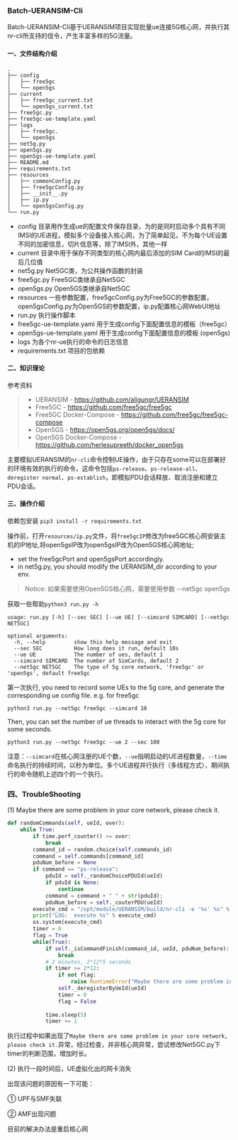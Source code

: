 ### Batch-UERANSIM-Cli

Batch-UERANSIM-Cli基于UERANSIM项目实现批量ue连接5G核心网，并执行其nr-cli所支持的信令，产生丰富多样的5G流量。

#### 一、文件结构介绍

```
.
├── config
│   ├── free5gc
│   └── open5gs
├── current
│   ├── free5gc_current.txt
│   └── open5gs_current.txt
├── free5gc.py
├── free5gc-ue-template.yaml
├── logs
│   ├── free5gc.
│   └── open5gs
├── net5g.py
├── open5gs.py
├── open5gs-ue-template.yaml
├── README.md
├── requirements.txt
├── resources
│   ├── commonConfig.py
│   ├── free5gcConfig.py
│   ├── __init__.py
│   ├── ip.py
│   └── open5gsConfig.py
└── run.py
```

- config 目录用作生成ue的配置文件保存目录，为的是同时启动多个具有不同IMSI的UE进程，模拟多个设备接入核心网，为了简单起见，不为每个UE设置不同的加密信息，切片信息等，除了IMSI外，其他一样
- current 目录中用于保存不同类型的核心网内最后添加的SIM Card的IMSI的最后几位值
- net5g.py Net5GC类，为公共操作函数的封装
- free5gc.py Free5GC类继承自Net5GC
- open5gs.py Open5GS类继承自Net5GC
- resources 一些参数配置，free5gcConfig.py为Free5GC的参数配置，open5gsConfig.py为Open5GS的参数配置，ip.py配置核心网WebUI地址
- run.py 执行操作脚本
- free5gc-ue-template.yaml 用于生成config下面配置信息的模板（free5gc）
- open5gs-ue-template.yaml 用于生成config下面配置信息的模板 (open5gs)
- logs 为各个nr-ue执行的命令的日志信息
- requirements.txt 项目的包依赖

#### 二、知识理论

参考资料

> - UERANSIM - https://github.com/aligungr/UERANSIM
> - Free5GC - https://github.com/free5gc/free5gc
> - Free5GC Docker-Compose - https://github.com/free5gc/free5gc-compose
> - Open5GS - https://open5gs.org/open5gs/docs/
> - Open5GS Docker-Compose - https://github.com/herlesupreeth/docker_open5gs

主要模拟UERANSIM的`nr-cli`命令控制UE操作，由于只存在some可以在部署好的环境有效的执行的命令，这命令包括`ps-release`、`ps-release-all`、`deregister normal`、`ps-establish`，即模拟PDU会话释放、取消注册和建立PDU会话。



#### 三、操作介绍

依赖包安装 `pip3 install -r requirements.txt`

操作前，打开`resources/ip.py`文件，将`free5gcIP`修改为free5GC核心网安装主机的IP地址,将open5gsIP改为open5gsIP改为Open5GS核心网地址;
- set the free5gcPort and open5gsPort accordingly.
- in net5g.py, you should modify the UERANSIM_dir according to your env.

> Notice: 如果需要使用Open5GS核心网，需要使用参数 --net5gc open5gs

获取一些帮助`python3 run.py -h`

```
usage: run.py [-h] [--sec SEC] [--ue UE] [--simcard SIMCARD] [--net5gc NET5GC]

optional arguments:
  -h, --help         show this help message and exit
  --sec SEC          How long does it run, default 10s
  --ue UE            The number of ues, default 1
  --simcard SIMCARD  The number of SimCards, default 2
  --net5gc NET5GC    The type of 5g core network, 'free5gc' or 'open5gs', default free5gc
```

第一次执行, you need to record some UEs to the 5g core, and generate the corresponding ue config file.
e.g. for free5gc

```
python3 run.py --net5gc free5gc --simcard 10
```

Then, you can set the number of ue threads to interact with the 5g core for some seconds.
```
python3 run.py --net5gc free5gc --ue 2 --sec 100
```

注意：`--simcard`在核心网注册的UE个数，`--ue`指明启动的UE进程数量，`--time`命名执行的持续时间，以秒为单位。多个UE进程并行执行（多线程方式），期间执行的命令随机上述四个的一个执行。


### 四、TroubleShooting
(1) Maybe there are some problem in your core network, please check it.
```python
def randomCommands(self, ueId, over):
    while True:
        if time.perf_counter() >= over:
            break
        command_id = random.choice(self.commands_id)
        command = self.commands[command_id]
        pduNum_before = None
        if command == "ps-release":
            pduId = self._randomChoicePDUId(ueId)
            if pduId is None:
                continue
            command = command + " " + str(pduId);
            pduNum_before = self._couterPDU(ueId)
        execute_cmd = "/opt/module/UERANSIM/build/nr-cli -e '%s' %s" % (command, ueId)
        print("LOG:  execute %s" % execute_cmd)
        os.system(execute_cmd)
        timer = 0
        flag = True
        while(True):
            if self._isCommandFinish(command_id, ueId, pduNum_before):
                break
            # 2 minutes, 2*12*5 seconds
            if timer >= 2*12:
                if not flag:
                    raise RuntimeError("Maybe there are some problem in your core network, please check it.")
                self._deregisterByUeId(ueId)
                timer = 0
                flag = False
                
            time.sleep(5)
            timer += 1
```
执行过程中如果出现了`Maybe there are some problem in your core network, please check it.`异常，经过检查，并非核心网异常，尝试修改Net5GC.py下timer的判断范围，增加时长。

(2) 执行一段时间后，UE虚拟化出的网卡消失

出现该问题的原因有一下可能：

① UPF与SMF失联

② AMF出现问题

目前的解决办法是重启核心网
